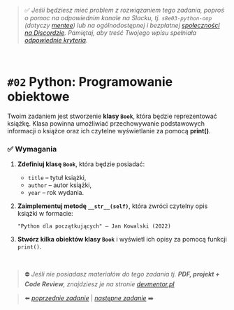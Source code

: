 > :white_check_mark: *Jeśli będziesz mieć problem z rozwiązaniem tego zadania, poproś o pomoc na odpowiednim kanale na Slacku, tj. `s8e03-python-oop` (dotyczy [mentee](https://devmentor.pl/mentoring-javascript/)) lub na ogólnodostępnej i bezpłatnej [społeczności na Discordzie](https://devmentor.pl/discord). Pamiętaj, aby treść Twojego wpisu spełniała [odpowiednie kryteria](https://devmentor.pl/jak-prosic-o-pomoc/).*

&nbsp;

# `#02` Python: Programowanie obiektowe


Twoim zadaniem jest stworzenie **klasy `Book`**, która będzie reprezentować książkę. Klasa powinna umożliwiać przechowywanie podstawowych informacji o książce oraz ich czytelne wyświetlanie za pomocą **print()**.

### ✅ Wymagania

1. **Zdefiniuj klasę `Book`**, która będzie posiadać:
   - `title` – tytuł książki,
   - `author` – autor książki,
   - `year` – rok wydania.

2. **Zaimplementuj metodę `__str__(self)`**, która zwróci czytelny opis książki w formacie:
   ```
   "Python dla początkujących" – Jan Kowalski (2022)
   ```

3. **Stwórz kilka obiektów klasy `Book`** i wyświetl ich opisy za pomocą funkcji `print()`.


&nbsp;
> :no_entry: *Jeśli nie posiadasz materiałów do tego zadania tj. **PDF, projekt + Code Review**, znajdziesz je na stronie [devmentor.pl](https://devmentor.pl/workshop-python-oop)*

> :arrow_left: [*poprzednie zadanie*](./../01) | [*następne zadanie*](./../03) :arrow_right:

